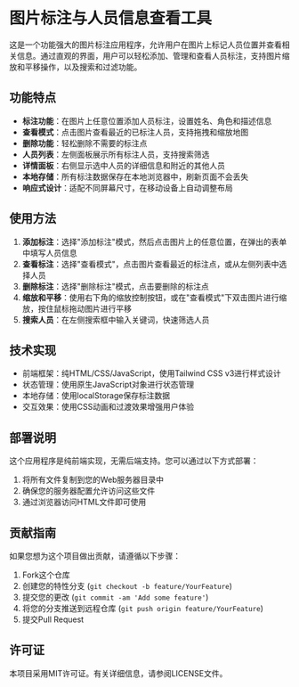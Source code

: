 

# 图片标注与人员信息查看工具

这是一个功能强大的图片标注应用程序，允许用户在图片上标记人员位置并查看相关信息。通过直观的界面，用户可以轻松添加、管理和查看人员标注，支持图片缩放和平移操作，以及搜索和过滤功能。

## 功能特点

- **标注功能**：在图片上任意位置添加人员标注，设置姓名、角色和描述信息
- **查看模式**：点击图片查看最近的已标注人员，支持拖拽和缩放地图
- **删除功能**：轻松删除不需要的标注点
- **人员列表**：左侧面板展示所有标注人员，支持搜索筛选
- **详情面板**：右侧显示选中人员的详细信息和附近的其他人员
- **本地存储**：所有标注数据保存在本地浏览器中，刷新页面不会丢失
- **响应式设计**：适配不同屏幕尺寸，在移动设备上自动调整布局

## 使用方法

1. **添加标注**：选择"添加标注"模式，然后点击图片上的任意位置，在弹出的表单中填写人员信息
2. **查看标注**：选择"查看模式"，点击图片查看最近的标注点，或从左侧列表中选择人员
3. **删除标注**：选择"删除标注"模式，点击要删除的标注点
4. **缩放和平移**：使用右下角的缩放控制按钮，或在"查看模式"下双击图片进行缩放，按住鼠标拖动图片进行平移
5. **搜索人员**：在左侧搜索框中输入关键词，快速筛选人员

## 技术实现

- 前端框架：纯HTML/CSS/JavaScript，使用Tailwind CSS v3进行样式设计
- 状态管理：使用原生JavaScript对象进行状态管理
- 本地存储：使用localStorage保存标注数据
- 交互效果：使用CSS动画和过渡效果增强用户体验

## 部署说明

这个应用程序是纯前端实现，无需后端支持。您可以通过以下方式部署：

1. 将所有文件复制到您的Web服务器目录中
2. 确保您的服务器配置允许访问这些文件
3. 通过浏览器访问HTML文件即可使用

## 贡献指南

如果您想为这个项目做出贡献，请遵循以下步骤：

1. Fork这个仓库
2. 创建您的特性分支 (`git checkout -b feature/YourFeature`)
3. 提交您的更改 (`git commit -am 'Add some feature'`)
4. 将您的分支推送到远程仓库 (`git push origin feature/YourFeature`)
5. 提交Pull Request

## 许可证

本项目采用MIT许可证。有关详细信息，请参阅LICENSE文件。
